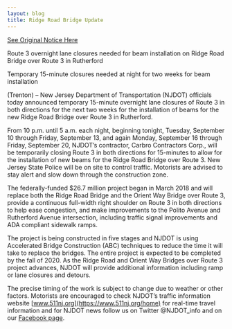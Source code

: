 ```yaml
---
layout: blog
title: Ridge Road Bridge Update
---
```


[See Original Notice Here](https://storage.googleapis.com/static.rutherford-nj.com/borough-clerk/posts/2019-09-10%20Route%203%20temporary%20overnight%20lane%20closures%20for%20Ridge%20Road%20Bridge%20beam%20installation.pdf)

Route 3 overnight lane closures needed for beam installation on Ridge Road Bridge over Route 3 in Rutherford

Temporary 15-minute closures needed at night for two weeks for beam installation


(Trenton) – New Jersey Department of Transportation (NJDOT) officials today announced temporary 15-minute overnight lane closures of Route 3 in both directions for the next two weeks for the installation of beams for the new Ridge Road Bridge over Route 3 in Rutherford.

From 10 p.m. until 5 a.m. each night, beginning tonight, Tuesday, September 10 through Friday, September 13, and again Monday, September 16 through Friday, September 20, NJDOT’s contractor, Carbro Contractors Corp., will be temporarily closing Route 3 in both directions for 15-minutes to allow for the installation of new beams for the Ridge Road Bridge over Route 3. New Jersey State Police will be on site to control traffic. Motorists are advised to stay alert and slow down through the construction zone.

The federally-funded $26.7 million project began in March 2018 and will replace both the Ridge Road Bridge and the Orient Way Bridge over Route 3, provide a continuous full-width right shoulder on Route 3 in both directions to help ease congestion, and make improvements to the Polito Avenue and Rutherford Avenue intersection, including traffic signal improvements and ADA compliant sidewalk ramps. 

The project is being constructed in five stages and NJDOT is using Accelerated Bridge Construction (ABC) techniques to reduce the time it will take to replace the bridges. The entire project is expected to be completed by the fall of 2020. As the Ridge Road and Orient Way Bridges over Route 3 project advances, NJDOT will provide additional information including ramp or lane closures and detours.

The precise timing of the work is subject to change due to weather or other factors. Motorists are encouraged to check NJDOT’s traffic information website [www.511nj.org](https://www.511nj.org/home) for real-time travel information and for NJDOT news follow us on Twitter @NJDOT_info and on our [Facebook page](https://www.facebook.com/NewJerseyDOT/).

 

